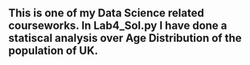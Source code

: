 ## This is one of my Data Science related courseworks. In Lab4_Sol.py I have done a statiscal analysis over Age Distribution of the population of UK.
